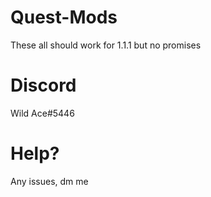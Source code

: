 # Quest-Mods
These all should work for 1.1.1 but no promises
 
# Discord
Wild Ace#5446

# Help?
Any issues, dm me
